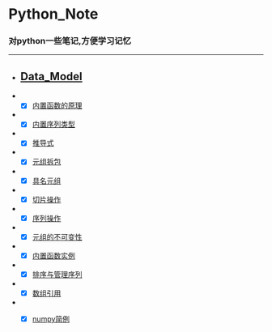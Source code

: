 # Python_Note

### 对python一些笔记,方便学习记忆

---

* ## [Data_Model](https://github.com/SunRelease/Python_Note/tree/master/Python%20Advanced/Data_Model)

* -[x] [内置函数的原理](https://github.com/SunRelease/Python_Note/blob/master/Python%20Advanced/Data_Model/mode.md)

* -[x] [内置序列类型](https://github.com/SunRelease/Python_Note/blob/master/Python%20Advanced/Data_Model/sequence.md)

* -[x] [推导式](https://github.com/SunRelease/Python_Note/blob/master/Python%20Advanced/Data_Model/derivation.md)

* -[x] [元组拆包](https://github.com/SunRelease/Python_Note/blob/master/Python%20Advanced/Data_Model/tuple_apart.md)

* -[x] [具名元组](https://github.com/SunRelease/Python_Note/blob/master/Python%20Advanced/Data_Model/named%20tuple.md)

* -[x] [切片操作](https://github.com/SunRelease/Python_Note/blob/master/Python%20Advanced/Data_Model/slice.md)

* -[x] [序列操作](https://github.com/SunRelease/Python_Note/blob/master/Python%20Advanced/Data_Model/sequence_replication.md)

* -[x] [元组的不可变性](https://github.com/SunRelease/Python_Note/blob/master/Python%20Advanced/Data_Model/replication.md)

* -[x] [内置函数实例](https://github.com/SunRelease/Python_Note/blob/master/Python%20Advanced/Data_Model/sorting.md)

* -[x] [排序与管理序列](https://github.com/SunRelease/Python_Note/blob/master/Python%20Advanced/Data_Model/bisects.md)

* -[x] [数组引用](https://github.com/SunRelease/Python_Note/blob/master/Python%20Advanced/Data_Model/tuples.md)

* -[x] [numpy简例](https://github.com/SunRelease/Python_Note/blob/master/Python%20Advanced/Data_Model/numpy_test.md)




